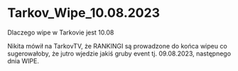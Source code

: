 # Tarkov_Wipe_10.08.2023


Dlaczego wipe w Tarkovie jest 10.08

Nikita mówił na TarkovTV, że RANKINGI są prowadzone do końca wipeu co sugerowałoby, że jutro wjedzie jakiś gruby event tj. 09.08.2023, następnego dnia WIPE.
